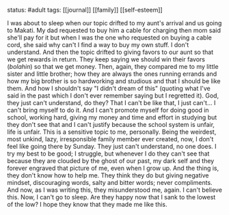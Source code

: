 status: #adult 
tags: [[journal]] [[family]] [[self-esteem]]

I was about to sleep when our topic drifted to my aunt's arrival and us going to Makati. My dad requested to buy him a cable for charging then mom said she'll pay for it but when I was the one who requested on buying a cable cord, she said why can't I find a way to buy my own stuff. I don't understand. And then the topic drifted to giving favors to our aunt so that we get rewards in return. They keep saying we should win their favors (*bolahin*) so that we get money. Then, again, they compared me to my little sister and little brother; how they are always the ones running errands and how my big brother is so hardworking and studious and that I should be like them. And how I shouldn't say "I didn't dream of this" (quoting what I've said in the past which I don't ever remember saying but I regretted it). God, they just can't understand, do they? That I can't be like that, I just can't... I can't bring myself to do it. And I can't promote myself for doing good in school, working hard, giving my money and time and effort in studying but they don't see that and I can't justify because the school system is unfair, life is unfair. This is a sensitive topic to me, personally. Being the weirdest, most unkind, lazy, irresponsible family member ever created, now, I don't feel like going there by Sunday. They just can't understand, no one does. I try my best to be good; I struggle, but whenever I do they can't see that because they are clouded by the ghost of our past, my dark self and they forever engraved that picture of me, even when I grow up. And the thing is, they don't know how to help me. They think they do but giving negative mindset, discouraging words, salty and bitter words; never compliments. And now, as I was writing this, they misunderstood me, again. I can't believe this. Now, I can't go to sleep. Are they happy now that I sank to the lowest of the low? I hope they know that they made me like this. 